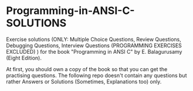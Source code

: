 # Programming-in-ANSI-C-SOLUTIONS
Exercise solutions (ONLY: Multiple Choice Questions, Review Questions, Debugging Questions, Interview Questions (PROGRAMMING EXERCISES EXCLUDED) )  for the book "Programming in ANSI C" by E. Balagurusamy (Eight Edition).

At first, you should own a copy of the book so that you can get the practising questions. The following repo doesn't contain any questions but rather Answers or Solutions (Sometimes, Explanations too) only. 

